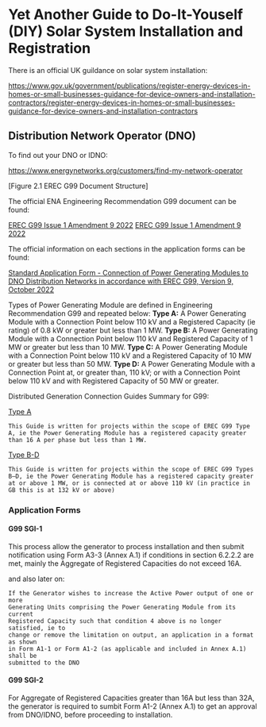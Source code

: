 # Yet Another Guide to Do-It-Youself (DIY) Solar System Installation and Registration

There is an official UK guildance on solar system installation: 

https://www.gov.uk/government/publications/register-energy-devices-in-homes-or-small-businesses-guidance-for-device-owners-and-installation-contractors/register-energy-devices-in-homes-or-small-businesses-guidance-for-device-owners-and-installation-contractors

## Distribution Network Operator (DNO)

To find out your DNO or IDNO:

https://www.energynetworks.org/customers/find-my-network-operator

[Figure 2.1 EREC G99 Document Structure]

The official ENA Engineering Recommendation G99 document can be found:

[EREC G99 Issue 1 Amendment 9 2022](https://www.energynetworks.org/industry-hub/resource-library/erec-g99-requirements-for-connection-of-generation-equipment.pdf)
[EREC G99 Issue 1 Amendment 9 2022](https://www.energynetworks.org/assets/images/Files/ENA_EREC_G99_Issue_1_Amendment_9_(2022).pdf)

The official information on each sections in the application forms can be found:

[Standard Application Form - Connection of Power Generating Modules to DNO Distribution Networks in accordance with EREC G99, Version 9, October 2022](https://www.energynetworks.org/assets/images/SAF%20v9%20Oct%202022.pdf)

Types of Power Generating Module are defined in Engineering Recommendation G99 and repeated below:
**Type A:** A Power Generating Module with a Connection Point below 110 kV and a Registered Capacity (ie rating) of 0.8 kW or greater but less than 1 MW.
**Type B:** A Power Generating Module with a Connection Point below 110 kV and Registered Capacity of 1 MW or greater but less than 10 MW.
**Type C:** A Power Generating Module with a Connection Point below 110 kV and a Registered Capacity of 10 MW or greater but less than 50 MW.
**Type D:** A Power Generating Module with a Connection Point at, or greater than, 110 kV; or with a Connection Point below 110 kV and with Registered Capacity of 50 MW or greater.

Distributed Generation Connection Guides Summary for G99:

[Type A](https://www.energynetworks.org/assets/images/Resource%20library/G99%20Type%20A%20Summary%20Guide.pdf)
```
This Guide is written for projects within the scope of EREC G99 Type A, ie the Power Generating Module has a registered capacity greater than 16 A per phase but less than 1 MW.
```

[Type B-D](https://www.energynetworks.org/assets/images/Resource%20library/G99%20Types%20B-D%20Summary%20Guide.pdf)

```
This Guide is written for projects within the scope of EREC G99 Types B—D, ie the Power Generating Module has a registered capacity greater at or above 1 MW, or is connected at or above 110 kV (in practice in GB this is at 132 kV or above)
```

### Application Forms

#### G99 SGI-1

This process allow the generator to process installation and then submit notification using Form A3-3 (Annex A.1) if conditions in section 6.2.2.2 are met, mainly the Aggregate of Registered Capacities do not exceed 16A.

and also later on:
```
If the Generator wishes to increase the Active Power output of one or more
Generating Units comprising the Power Generating Module from its current
Registered Capacity such that condition 4 above is no longer satisfied, ie to
change or remove the limitation on output, an application in a format as shown
in Form A1-1 or Form A1-2 (as applicable and included in Annex A.1) shall be
submitted to the DNO
```

#### G99 SGI-2

For Aggregate of Registered Capacities greater than 16A but less than 32A, the generator is required to sumbit Form A1-2 (Annex A.1) to get an approval from DNO/IDNO, before proceeding to installation.

